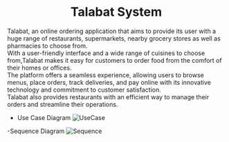<h1 align = "center"> Talabat System</h1>
Talabat, an online ordering application that aims to provide its user with a huge range of restaurants, supermarkets, nearby grocery stores as well as pharmacies to choose from.<br>
With a user-friendly interface and a wide range of cuisines to choose from,Talabat makes it easy for customers to order food from the comfort of their homes or offices.<br>
The platform offers a seamless experience, allowing users to browse menus, place orders, track deliveries, and pay online with its innovative technology and 
commitment to customer satisfaction.<br>
Talabat also provides restaurants with an efficient way to manage their orders and streamline their operations. 

- Use Case Diagram 
![UseCase](https://github.com/NadaAlsaid/Talabat_System/assets/92337927/bc2a3864-4100-4ca3-843e-4692c42618bc)


-Sequence Diagram 
![Sequence](https://github.com/NadaAlsaid/Talabat_System/assets/92337927/ec88e60d-f77b-4f19-aa2c-31d4107f3e63)

